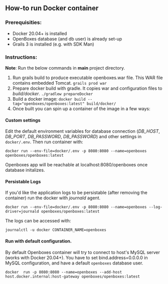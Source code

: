 ## How-to run Docker container

### Prerequisities:
-  Docker 20.04+ is installed
-  OpenBoxes database (and db user) is already set-up
-  Grails 3 is installed (e.g. with SDK Man)

### Instructions:

**Note**: Run the below commands in **main** project directory.


1. Run grails build to produce executable openboxes.war file. This WAR file contains embedded Tomcat.
`grails prod war`
2. Prepare docker build with gradle. It copies war and configuration files to *build/docker*.
`./gradlew prepareDocker`
3. Build a docker image:
`docker build --tag="openboxes/openboxes:latest" build/docker/`
4. Once built you can spin up a container of the image in a few ways:
####	Custom settings
Edit the default environment variables for database connection (*DB_HOST*, *DB_PORT*, *DB_PASSWORD*, *DB_PASSWORD*) and other settings in `docker/.env`. Then run container with:

`docker run --env-file=docker/.env -p 8080:8080 --name=openboxes openboxes/openboxes:latest`

Openboxes app will be reachable at localhost:8080/openboxes once database initalizes.
#### Persistable Logs
If you'd like the application logs to be persistable (after removing the container) run the docker with *journald* agent.

  `docker run --env-file=docker/.env -p 8080:8080 --name=openboxes --log-driver=journald openboxes/openboxes:latest`

The logs can be accessed with:

`journalctl -u docker CONTAINER_NAME=openboxes`
####	Run with default configuration.
By default Openboxes container will try to connect to host's MySQL server (works with Docker 20.04+). You have to set bind.address=0.0.0.0 in MySQL configuration, and have a default `openboxes` database user.

`docker  run -p 8080:8080 --name=openboxes --add-host host.docker.internal:host-gateway openboxes/openboxes:latest`
